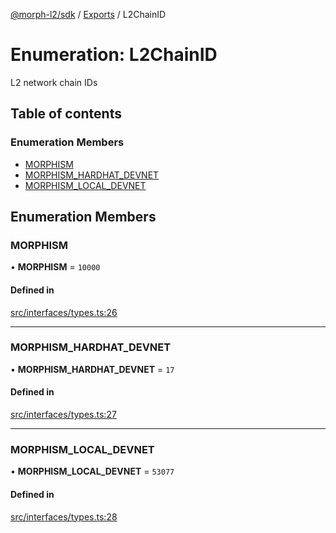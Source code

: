 [@morph-l2/sdk](../intro.md) / [Exports](../modules) / L2ChainID

# Enumeration: L2ChainID

L2 network chain IDs

## Table of contents

### Enumeration Members

- [MORPHISM](L2ChainID#morph)
- [MORPHISM\_HARDHAT\_DEVNET](L2ChainID#morph_hardhat_devnet)
- [MORPHISM\_LOCAL\_DEVNET](L2ChainID#morph_local_devnet)

## Enumeration Members

### MORPHISM

• **MORPHISM** = ``10000``

#### Defined in

[src/interfaces/types.ts:26](https://github.com/morph-l2/sdk/tree/97c4394/src/interfaces/types.ts#L26)

___

### MORPHISM\_HARDHAT\_DEVNET

• **MORPHISM\_HARDHAT\_DEVNET** = ``17``

#### Defined in

[src/interfaces/types.ts:27](https://github.com/morph-l2/sdk/tree/97c4394/src/interfaces/types.ts#L27)

___

### MORPHISM\_LOCAL\_DEVNET

• **MORPHISM\_LOCAL\_DEVNET** = ``53077``

#### Defined in

[src/interfaces/types.ts:28](https://github.com/morph-l2/sdk/tree/97c4394/src/interfaces/types.ts#L28)
